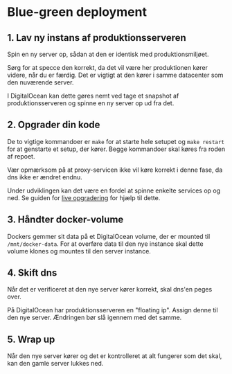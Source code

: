 # Blue-green deployment

## 1. Lav ny instans af produktionsserveren

Spin en ny server op, sådan at den er identisk med produktionsmiljøet.

Sørg for at specce den korrekt, da det vil være her produktionen kører videre, når du er færdig.
Det er vigtigt at den kører i samme datacenter som den nuværende server.

I DigitalOcean kan dette gøres nemt ved tage et snapshot af produktionsserveren og spinne en ny server op ud fra det.

## 2. Opgrader din kode

De to vigtige kommandoer er `make` for at starte hele setupet og `make restart` for at genstarte et setup, der kører. Begge kommandoer skal køres fra roden af repoet.

Vær opmærksom på at proxy-servicen ikke vil køre korrekt i denne fase, da dns ikke er ændret endnu.

Under udviklingen kan det være en fordel at spinne enkelte services op og ned. Se guiden for [live opgradering](upgrade-service.md) for hjælp til dette.

## 3. Håndter docker-volume

Dockers gemmer sit data på et DigitalOcean volume, der er mounted til `/mnt/docker-data`.
For at overføre data til den nye instance skal dette volume klones og mountes til den server instance.

## 4. Skift dns

Når det er verificeret at den nye server kører korrekt, skal dns'en peges over.

På DigitalOcean har produktionsserveren en "floating ip". Assign denne til den nye server.
Ændringen bør slå igennem med det samme.

## 5. Wrap up

Når den nye server kører og det er kontrolleret at alt fungerer som det skal, kan den gamle server lukkes ned.
